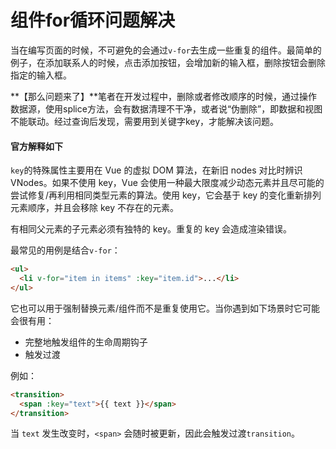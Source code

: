 # 组件for循环问题解决

当在编写页面的时候，不可避免的会通过`v-for`去生成一些重复的组件。最简单的例子，在添加联系人的时候，点击添加按钮，会增加新的输入框，删除按钮会删除指定的输入框。

**【那么问题来了】**笔者在开发过程中，删除或者修改顺序的时候，通过操作数据源，使用splice方法，会有数据清理不干净，或者说“伪删除”，即数据和视图不能联动。经过查询后发现，需要用到关键字key，才能解决该问题。

#### 官方解释如下

`key`的特殊属性主要用在 Vue 的虚拟 DOM 算法，在新旧 nodes 对比时辨识 VNodes。如果不使用 key，Vue 会使用一种最大限度减少动态元素并且尽可能的尝试修复/再利用相同类型元素的算法。使用 key，它会基于 key 的变化重新排列元素顺序，并且会移除 key 不存在的元素。

有相同父元素的子元素必须有独特的 key。重复的 key 会造成渲染错误。

最常见的用例是结合`v-for`：

```html
<ul>
  <li v-for="item in items" :key="item.id">...</li>
</ul>
```

它也可以用于强制替换元素/组件而不是重复使用它。当你遇到如下场景时它可能会很有用：

* 完整地触发组件的生命周期钩子
* 触发过渡

例如：

```html
<transition>
  <span :key="text">{{ text }}</span>
</transition>
```

当 `text` 发生改变时，`<span>` 会随时被更新，因此会触发过渡`transition`。

